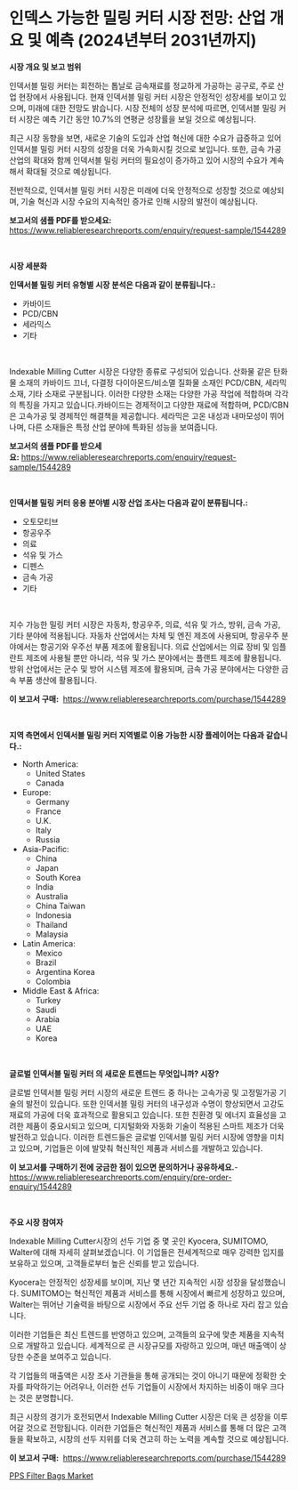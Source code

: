 <p><h1>인덱스 가능한 밀링 커터 시장 전망: 산업 개요 및 예측 (2024년부터 2031년까지)</h1></p><p><strong>시장 개요 및 보고 범위</strong></p>
<p><p>인덱서블 밀링 커터는 회전하는 톱날로 금속재료를 정교하게 가공하는 공구로, 주로 산업 현장에서 사용됩니다. 현재 인덱서블 밀링 커터 시장은 안정적인 성장세를 보이고 있으며, 미래에 대한 전망도 밝습니다. 시장 전체의 성장 분석에 따르면, 인덱서블 밀링 커터 시장은 예측 기간 동안 10.7%의 연평균 성장률을 보일 것으로 예상됩니다. </p><p>최근 시장 동향을 보면, 새로운 기술의 도입과 산업 혁신에 대한 수요가 급증하고 있어 인덱서블 밀링 커터 시장의 성장을 더욱 가속화시킬 것으로 보입니다. 또한, 금속 가공 산업의 확대와 함께 인덱서블 밀링 커터의 필요성이 증가하고 있어 시장의 수요가 계속해서 확대될 것으로 예상됩니다. </p><p>전반적으로, 인덱서블 밀링 커터 시장은 미래에 더욱 안정적으로 성장할 것으로 예상되며, 기술 혁신과 시장 수요의 지속적인 증가로 인해 시장의 발전이 예상됩니다.</p></p>
<p><strong>보고서의 샘플 PDF를 받으세요:</strong> <a href="https://www.reliableresearchreports.com/enquiry/request-sample/1544289">https://www.reliableresearchreports.com/enquiry/request-sample/1544289</a></p>
<p>&nbsp;</p>
<p><strong>시장 세분화</strong></p>
<p><strong>인덱서블 밀링 커터 유형별 시장 분석은 다음과 같이 분류됩니다.:</strong></p>
<p><ul><li>카바이드</li><li>PCD/CBN</li><li>세라믹스</li><li>기타</li></ul></p>
<p>&nbsp;</p>
<p><p>Indexable Milling Cutter 시장은 다양한 종류로 구성되어 있습니다. 산화물 같은 탄화물 소재의 카바이드 끄너, 다결정 다이아몬드/비소멸 질화물 소재인 PCD/CBN, 세라믹 소재, 기타 소재로 구분됩니다. 이러한 다양한 소재는 다양한 가공 작업에 적합하며 각각의 특징을 가지고 있습니다.카바이드는 경제적이고 다양한 재료에 적합하며, PCD/CBN은 고속가공 및 경제적인 해결책을 제공합니다. 세라믹은 고온 내성과 내마모성이 뛰어나며, 다른 소재들은 특정 산업 분야에 특화된 성능을 보여줍니다.</p></p>
<p><strong>보고서의 샘플 PDF를 받으세요:</strong>&nbsp;<a href="https://www.reliableresearchreports.com/enquiry/request-sample/1544289">https://www.reliableresearchreports.com/enquiry/request-sample/1544289</a></p>
<p>&nbsp;</p>
<p><strong> 인덱서블 밀링 커터 응용 분야별 시장 산업 조사는 다음과 같이 분류됩니다.:</strong></p>
<p><ul><li>오토모티브</li><li>항공우주</li><li>의료</li><li>석유 및 가스</li><li>디펜스</li><li>금속 가공</li><li>기타</li></ul></p>
<p>&nbsp;</p>
<p><p>지수 가능한 밀링 커터 시장은 자동차, 항공우주, 의료, 석유 및 가스, 방위, 금속 가공, 기타 분야에 적용됩니다. 자동차 산업에서는 차체 및 엔진 제조에 사용되며, 항공우주 분야에서는 항공기와 우주선 부품 제조에 활용됩니다. 의료 산업에서는 의료 장비 및 임플란트 제조에 사용될 뿐만 아니라, 석유 및 가스 분야에서는 플랜트 제조에 활용됩니다. 방위 산업에서는 군수 및 방어 시스템 제조에 활용되며, 금속 가공 분야에서는 다양한 금속 부품 생산에 활용됩니다.</p></p>
<p><strong>이 보고서 구매:</strong>&nbsp; <a href="https://www.reliableresearchreports.com/purchase/1544289">https://www.reliableresearchreports.com/purchase/1544289</a></p>
<p>&nbsp;</p>
<p><strong>지역 측면에서 인덱서블 밀링 커터 지역별로 이용 가능한 시장 플레이어는 다음과 같습니다.:</strong></p>
<p><ul>
    <li>
        North America:
        <ul>
            <li>United States</li>
            <li>Canada</li>
        </ul>
    </li>
    <li>
        Europe:
        <ul>
            <li>Germany</li>
            <li>France</li>
            <li>U.K.</li>
            <li>Italy</li>
            <li>Russia</li>
        </ul>
    </li>
    <li>
        Asia-Pacific:
        <ul>
            <li>China</li>
            <li>Japan</li>
            <li>South Korea</li>
            <li>India</li>
            <li>Australia</li>
            <li>China Taiwan</li>
            <li>Indonesia</li>
            <li>Thailand</li>
            <li>Malaysia</li>
        </ul>
    </li>
    <li>
        Latin America:
        <ul>
            <li>Mexico</li>
            <li>Brazil</li>
            <li>Argentina Korea</li>
            <li>Colombia</li>
        </ul>
    </li>
    <li>
        Middle East & Africa:
        <ul>
            <li>Turkey</li>
            <li>Saudi</li>
            <li>Arabia</li>
            <li>UAE</li>
            <li>Korea</li>
        </ul>
    </li>
    </ul></p>
<p>&nbsp;</p>
<p><strong>글로벌 인덱서블 밀링 커터 의 새로운 트렌드는 무엇입니까? 시장?</strong></p>
<p><p>글로벌 인덱서블 밀링 커터 시장의 새로운 트렌드 중 하나는 고속가공 및 고정밀가공 기술의 발전이 있습니다. 또한 인덱서블 밀링 커터의 내구성과 수명이 향상되면서 고강도 재료의 가공에 더욱 효과적으로 활용되고 있습니다. 또한 친환경 및 에너지 효율성을 고려한 제품이 중요시되고 있으며, 디지털화와 자동화 기술이 적용된 스마트 제조가 더욱 발전하고 있습니다. 이러한 트렌드들은 글로벌 인덱서블 밀링 커터 시장에 영향을 미치고 있으며, 기업들은 이에 발맞춰 혁신적인 제품과 서비스를 개발하고 있습니다.</p></p>
<p><strong>이 보고서를 구매하기 전에 궁금한 점이 있으면 문의하거나 공유하세요.</strong>- <a href="https://www.reliableresearchreports.com/enquiry/pre-order-enquiry/1544289">https://www.reliableresearchreports.com/enquiry/pre-order-enquiry/1544289</a></p>
<p>&nbsp;</p>
<p><strong>주요 시장 참여자</strong></p>
<p><p>Indexable Milling Cutter시장의 선두 기업 중 몇 곳인 Kyocera, SUMITOMO, Walter에 대해 자세히 살펴보겠습니다. 이 기업들은 전세계적으로 매우 강력한 입지를 보유하고 있으며, 고객들로부터 높은 신뢰를 받고 있습니다. </p><p>Kyocera는 안정적인 성장세를 보이며, 지난 몇 년간 지속적인 시장 성장을 달성했습니다. SUMITOMO는 혁신적인 제품과 서비스를 통해 시장에서 빠르게 성장하고 있으며, Walter는 뛰어난 기술력을 바탕으로 시장에서 주요 선두 기업 중 하나로 자리 잡고 있습니다.</p><p>이러한 기업들은 최신 트렌드를 반영하고 있으며, 고객들의 요구에 맞춘 제품을 지속적으로 개발하고 있습니다. 세계적으로 큰 시장규모를 자랑하고 있으며, 매년 매출액이 상당한 수준을 보여주고 있습니다.</p><p>각 기업들의 매출액은 시장 조사 기관들을 통해 공개되는 것이 아니기 때문에 정확한 숫자를 파악하기는 어려우나, 이러한 선두 기업들이 시장에서 차지하는 비중이 매우 크다는 것은 분명합니다. </p><p>최근 시장의 경기가 호전되면서 Indexable Milling Cutter 시장은 더욱 큰 성장을 이루어갈 것으로 전망됩니다. 이러한 기업들은 혁신적인 제품과 서비스를 통해 더 많은 고객들을 확보하고, 시장의 선두 지위를 더욱 견고히 하는 노력을 계속할 것으로 예상됩니다.</p></p>
<p><strong>이 보고서 구매:</strong>&nbsp;&nbsp;<a href="https://www.reliableresearchreports.com/purchase/1544289">https://www.reliableresearchreports.com/purchase/1544289</a></p>
<p><p><a href="https://picayune-night-cbd.notion.site/PPS-Filter-Bags-Market-Size-Global-Industry-Overview-Market-Segmentation-and-Forecast-2024-to-203-6145ef6682334003a58289b7aeb9eb2b">PPS Filter Bags Market</a></p></p>
